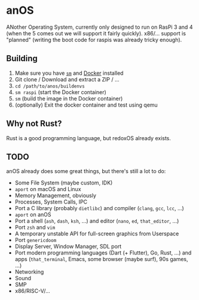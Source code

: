 # anOS
ANother Operating System, currently only designed to run on RasPi 3 and 4
(when the 5 comes out we will support it fairly quickly). x86/… support is
"planned" (writing the boot code for raspis was already tricky enough).

## Building
1. Make sure you have [`sm`](https://github.com/chrissxYT/tools) and
[Docker](https://www.docker.com) installed
2. Git clone / Download and extract a ZIP / ...
3. `cd /path/to/anos/buildenvs`
4. `sm raspi` (start the Docker container)
5. `sm` (build the image in the Docker container)
6. (optionally) Exit the docker container and test using qemu

## Why not Rust?
Rust is a good programming language, but redoxOS already exists.

## TODO
anOS already does some great things, but there's still a lot to do:

* Some File System (maybe custom, IDK)
* `aport` on macOS and Linux
* Memory Management, obviously
* Processes, System Calls, IPC
* Port a C library (probably `dietlibc`) and
compiler (`clang`, `gcc`, `lcc`, ...)
* `aport` on anOS
* Port a shell (`ash`, `dash`, `ksh`, ...) and
editor (`nano`, `ed`, `that_editor`, ...)
* Port `zsh` and `vim`
* A temporary unstable API for full-screen graphics from Userspace
* Port `genericdoom`
* Display Server, Window Manager, SDL port
* Port modern programming languages (Dart (+ Flutter), Go, Rust, ...) and
apps (`that_terminal`, Emacs, some browser (maybe surf), 90s games, ...)
* Networking
* Sound
* SMP
* x86/RISC-V/...
